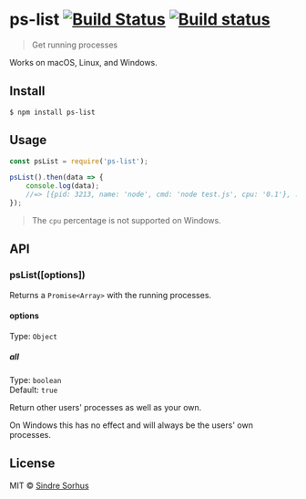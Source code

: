 # ps-list [![Build Status](https://travis-ci.org/sindresorhus/ps-list.svg?branch=master)](https://travis-ci.org/sindresorhus/ps-list) [![Build status](https://ci.appveyor.com/api/projects/status/i733mfqw11sja2xf/branch/master?svg=true)](https://ci.appveyor.com/project/sindresorhus/ps-list/branch/master)

> Get running processes

Works on macOS, Linux, and Windows.


## Install

```
$ npm install ps-list
```


## Usage

```js
const psList = require('ps-list');

psList().then(data => {
	console.log(data);
	//=> [{pid: 3213, name: 'node', cmd: 'node test.js', cpu: '0.1'}, ...]
});
```

> The `cpu` percentage is not supported on Windows.


## API

### psList([options])

Returns a `Promise<Array>` with the running processes.

#### options

Type: `Object`

##### all

Type: `boolean`<br>
Default: `true`

Return other users' processes as well as your own.

On Windows this has no effect and will always be the users' own processes.


## License

MIT © [Sindre Sorhus](https://sindresorhus.com)
